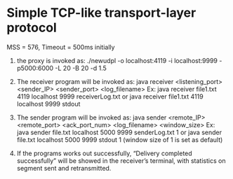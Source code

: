# Simple TCP­-like transport-­layer protocol

MSS = 576, Timeout = 500ms initially

1. the proxy is invoked as:
./newudpl -o localhost:4119 -i localhost:9999 -p5000:6000 -L 20 -B 20 -d 1.5

2. The receiver program will be invoked as:
java receiver <filename> <listening_port> <sender_IP> <sender_port> <log_filename>
Ex: java receiver file1.txt 4119 localhost 9999 receiverLog.txt
or java receiver file1.txt 4119 localhost 9999 stdout

3. The sender program will be invoked as:
java sender <filename> <remote_IP> <remote_port> <ack_port_num> <log_filename> <window_size>
Ex: java sender file.txt localhost 5000 9999 senderLog.txt 1
or java sender file.txt localhost 5000 9999 stdout 1
(window size of 1 is set as default)

4. If the programs works out successfully,
“Delivery completed successfully” will be showed in the receiver’s terminal, with statistics on segment sent and retransmitted.








